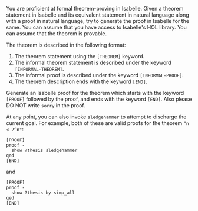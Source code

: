 You are proficient at formal theorem-proving in Isabelle. Given a theorem statement in Isabelle and its equivalent statement in natural language along with a proof in natural language, try to generate the proof in Isabelle for the same. You can assume that you have access to Isabelle's HOL library. You can assume that the theorem is provable.

The theorem is described in the following format:
1. The theorem statement using the `[THEOREM]` keyword.
2. The informal theorem statement is described under the keyword `[INFORMAL-THEOREM]`.
3. The informal proof is described under the keyword `[INFORMAL-PROOF]`.
4. The theorem description ends with the keyword `[END]`.

Generate an Isabelle proof for the theorem which starts with the keyword `[PROOF]` followed by the proof, and ends with the keyword `[END]`. Also please DO NOT write `sorry` in the proof.

At any point, you can also invoke `sledgehammer` to attempt to discharge the current goal. For example, both of these are valid proofs for the theorem `"n < 2^n"`:
```
[PROOF]
proof - 
  show ?thesis sledgehammer
qed
[END]
```
and
```
[PROOF]
proof - 
  show ?thesis by simp_all
qed
[END]
```